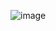 ![image](https://user-images.githubusercontent.com/109213422/220456632-5344798c-6453-4538-bc94-769efeb399a3.png)

